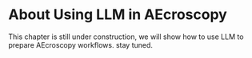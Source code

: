 # About Using LLM in AEcroscopy

This chapter is still under construction, we will show how to use LLM to prepare AEcroscopy workflows. stay tuned.
